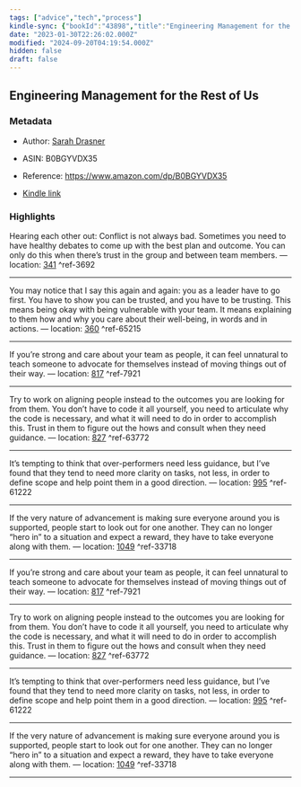 ```yaml
---
tags: ["advice","tech","process"]
kindle-sync: {"bookId":"43898","title":"Engineering Management for the Rest of Us","author":"Sarah Drasner","asin":"B0BGYVDX35","lastAnnotatedDate":"2023-09-02","bookImageUrl":"https://m.media-amazon.com/images/I/910mP4Y5dSL._SY160.jpg","highlightsCount":6}
date: "2023-01-30T22:26:02.000Z"
modified: "2024-09-20T04:19:54.000Z"
hidden: false
draft: false
---
```

## Engineering Management for the Rest of Us
### Metadata

* Author: [Sarah Drasner](https://www.amazon.comundefined)

* ASIN: B0BGYVDX35

* Reference: <https://www.amazon.com/dp/B0BGYVDX35>

* [Kindle link](kindle://book?action=open&asin=B0BGYVDX35)

### Highlights

Hearing each other out: Conflict is not always bad. Sometimes you need to have healthy debates to come up with the best plan and outcome. You can only do this when there’s trust in the group and between team members. — location: [341](kindle://book?action=open&asin=B0BGYVDX35&location=341) ^ref-3692

---

You may notice that I say this again and again: you as a leader have to go first. You have to show you can be trusted, and you have to be trusting. This means being okay with being vulnerable with your team. It means explaining to them how and why you care about their well-being, in words and in actions. — location: [360](kindle://book?action=open&asin=B0BGYVDX35&location=360) ^ref-65215

---

If you’re strong and care about your team as people, it can feel unnatural to teach someone to advocate for themselves instead of moving things out of their way. — location: [817](kindle://book?action=open&asin=B0BGYVDX35&location=817) ^ref-7921

---

Try to work on aligning people instead to the outcomes you are looking for from them. You don’t have to code it all yourself, you need to articulate why the code is necessary, and what it will need to do in order to accomplish this. Trust in them to figure out the hows and consult when they need guidance. — location: [827](kindle://book?action=open&asin=B0BGYVDX35&location=827) ^ref-63772

---

It’s tempting to think that over-performers need less guidance, but I’ve found that they tend to need more clarity on tasks, not less, in order to define scope and help point them in a good direction. — location: [995](kindle://book?action=open&asin=B0BGYVDX35&location=995) ^ref-61222

---

If the very nature of advancement is making sure everyone around you is supported, people start to look out for one another. They can no longer “hero in” to a situation and expect a reward, they have to take everyone along with them. — location: [1049](kindle://book?action=open&asin=B0BGYVDX35&location=1049) ^ref-33718

---

If you’re strong and care about your team as people, it can feel unnatural to teach someone to advocate for themselves instead of moving things out of their way. — location: [817](kindle://book?action=open&asin=B0BGYVDX35&location=817) ^ref-7921

---

Try to work on aligning people instead to the outcomes you are looking for from them. You don’t have to code it all yourself, you need to articulate why the code is necessary, and what it will need to do in order to accomplish this. Trust in them to figure out the hows and consult when they need guidance. — location: [827](kindle://book?action=open&asin=B0BGYVDX35&location=827) ^ref-63772

---

It’s tempting to think that over-performers need less guidance, but I’ve found that they tend to need more clarity on tasks, not less, in order to define scope and help point them in a good direction. — location: [995](kindle://book?action=open&asin=B0BGYVDX35&location=995) ^ref-61222

---

If the very nature of advancement is making sure everyone around you is supported, people start to look out for one another. They can no longer “hero in” to a situation and expect a reward, they have to take everyone along with them. — location: [1049](kindle://book?action=open&asin=B0BGYVDX35&location=1049) ^ref-33718

---
